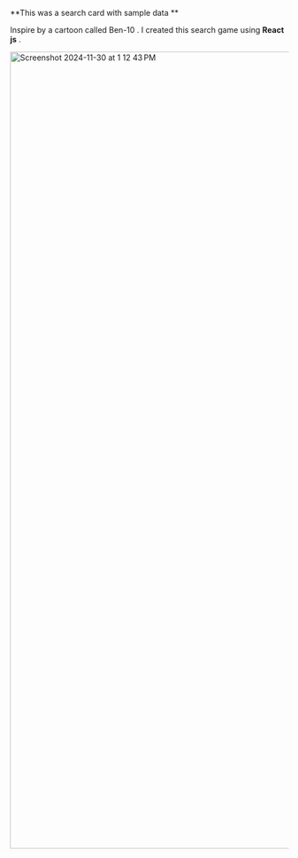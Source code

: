 **This was a search card with sample data **

Inspire by a cartoon called Ben-10 . 
I created this search game using **React js** .

<img width="1440" alt="Screenshot 2024-11-30 at 1 12 43 PM" src="https://github.com/user-attachments/assets/f9cd2ef8-eed8-41fd-9251-47ce35ec27c0">
